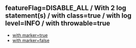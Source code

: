 ## featureFlag=DISABLE_ALL / With 2 log statement(s) / with class=true / with log level=INFO / with throwable=true

* [with marker=true](marker-true/index.md)
* [with marker=false](marker-false/index.md)


